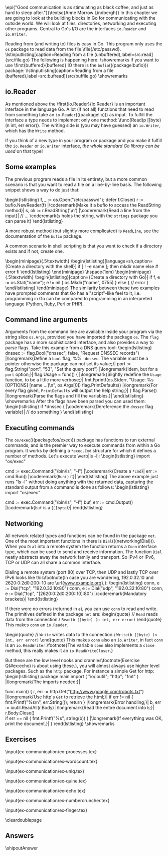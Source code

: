 \epi{"Good communication is as stimulating as black coffee, and just as hard
to sleep after."}{\textsc{Anne Morrow Lindbergh}}
In this chapter we are going to look at the building blocks in Go for 
communicating with the outside world. We will look at files, directories, networking
and executing other programs. Central to Go's I/O are the interfaces `io.Reader`
and `io.Writer`.

Reading from (and writing to) files is easy in Go. This program
only uses the `os` package to read data from the file \file{/etc/passwd}.
\lstinputlisting[caption=Reading from a file (unbuffered),label=src:read]{src/file.go}
The following is happening here:
\showremarks
If you want to use \first{buffered}{buffered} IO there is the
`bufio`(((package!bufio))) package:
\lstinputlisting[caption=Reading from a file (buffered),label=src:bufread]{src/buffile.go}
\showremarks

## io.Reader
As mentioned above the \first{io.Reader}{io.Reader} is an important interface in the language Go. A lot
(if not all) functions that need to read from something take an `io.Reader`(((package!io)))
as input. To fulfill the interface a type needs to implement only one method: \func{Read(p []byte) (n
int, err error)}. The writing side is (you may have guessed) an `io.Writer`, which has
the `Write` method.

If you think of a new type in your program or package and you make it fulfill the `io.Reader`
or `io.Writer` interface, *the whole standard Go library can be used* on that type!

## Some examples
The previous program reads a file in its entirety, but a more common scenario is that
you want to read a file on a line-by-line basis. The following snippet shows a way
to do just that:

\begin{lstlisting}
f, _ := os.Open("/etc/passwd"); defer f.Close()
r := bufio.NewReader(f) |\coderemark{Make it a bufio to access the ReadString method}|
s, ok := r.ReadString('\n') |\coderemark{Read a line from the input}|
// ... \coderemark{`s` holds the string, with the `strings` package you can parse it}
\end{lstlisting}

A more robust method (but slightly more complicated) is `ReadLine`, see the documentation
of the `bufio` package.

A common scenario in shell scripting is that you want to check if a directory
exists and if not, create one. 

\begin{minipage}{.5\textwidth}
\begin{lstlisting}[language=sh,caption={Create a directory with the shell}]
if [ ! -e name ]; then
    mkdir name
else
    # error
fi
\end{lstlisting}
\end{minipage}
\hspace{1em}
\begin{minipage}{.5\textwidth}
\begin{lstlisting}[caption={Create a directory with Go}]
if f, e := os.Stat("name"); e != nil {
    os.Mkdir("name", 0755)
} else {
    // error
}
\end{lstlisting}
\end{minipage}
The similarity between these two examples have prompted comments that Go has a
"script"-like feel to it, i.e. programming in Go can be compared to programming in
an interpreted language (Python, Ruby, Perl or PHP).

## Command line arguments

Arguments from the command line are available inside your program via
the string slice `os.Args`, provided you have imported the package
`os`. The `flag` package has a more sophisticated
interface, and also provides a way to parse flags. Take this example
from a DNS query tool:
\begin{lstlisting}
dnssec := flag.Bool("dnssec", false, "Request DNSSEC records") |\longremark{Define a `bool` flag, %%
`-dnssec`. The variable must be a pointer otherwise the package can not set its value;}|
port := flag.String("port", "53", "Set the query port")      |\longremark{Idem, but for a `port` option;}|
flag.Usage = func() {   |\longremark{Slightly redefine the `Usage` function, to be a little more verbose;}|
    fmt.Fprintf(os.Stderr, "Usage: %s [OPTIONS] [name ...]\n", os.Args[0])
    flag.PrintDefaults() |\longremark{For every flag given, `PrintDefaults` will output the help string;}|
}
flag.Parse()   |\longremark{Parse the flags and fill the variables.}|
\end{lstlisting}
\showremarks
After the flags have been parsed you can used them:
\begin{lstlisting}
if *dnssec {    |\coderemark{Dereference the `dnssec` flag variable}|
    // do something
}
\end{lstlisting}

## Executing commands
The `os/exec`(((package!os/exec))) package has functions to run external commands, and is the premier way to
execute commands from within a Go program. It works by defining a `*exec.Cmd` structure for which it
defines a number of methods.
Let's execute \verb|ls -l|:
\begin{lstlisting}
import "os/exec"

cmd := exec.Command("/bin/ls", "-l")    |\coderemark{Create a `*cmd`}|
err := cmd.Run()                        |\coderemark{`Run()` it}|
\end{lstlisting}
The above example just runs "ls -l" without doing anything with the returned data,
capturing the standard output from a command is done as follows:
\begin{lstlisting}
import "os/exec"

cmd := exec.Command("/bin/ls", "-l")
buf, err := cmd.Output()                 |\coderemark{`buf` is a (`[]byte`)}|
\end{lstlisting}

## Networking
All network related types and functions can be found in the package `net`. One of the
most important functions in there is `Dial`(((networking!Dial))). When you `Dial`
into a remote system the function returns a `Conn` interface type, which can be used
to send and receive information. The function `Dial` neatly abstracts away the network
family and transport. So IPv4 or IPv6, TCP or UDP can all share a common interface. 

Dialing a remote system (port 80) over TCP, then UDP and lastly TCP over IPv6 looks
like this\footnote{In case
you are wondering, 192.0.32.10 and 2620:0:2d0:200::10 are \url{www.example.org}.}:
\begin{lstlisting}
conn, e := Dial("tcp", "192.0.32.10:80")
conn, e := Dial("udp", "192.0.32.10:80")
conn, e := Dial("tcp", "[2620:0:2d0:200::10]:80") |\coderemark{Mandatory brackets}|
\end{lstlisting}

If there were no errors (returned in `e`), you can use `conn` to read and write.
The primitives defined in the package `net` are:
\begin{quote}
// `Read` reads data from the connection.\\
`Read(b []byte) (n int, err error)`
\end{quote}
This makes `conn` an `io.Reader`.

\begin{quote}
// `Write` writes data to the connection.\\
`Write(b []byte) (n int, err error)`
\end{quote}
This makes `conn` also an `io.Writer`, in fact `conn` is an
`io.ReadWriter`.\footnote{The variable `conn` also implements a `close` method, this really makes
it an `io.ReadWriteCloser`.}

But these are the low level nooks and crannies\footnote{Exercise Q(#ex:echo) is about using
these.}, you will almost always use higher level packages.
Such as the `http` package. For instance a simple Get for http:
\begin{lstlisting}
package main
import ( "io/ioutil"; "http"; "fmt" ) |\longremark{The imports needed;}|

func main() {
        r, err := http.Get("http://www.google.com/robots.txt") |\longremark{Use http's `Get` to retrieve the html;}|
        if err != nil { fmt.Printf("%s\n", err.String()); return } |\longremark{Error handling;}|
        b, err := ioutil.ReadAll(r.Body)    |\longremark{Read the entire document into `b`;}|
        r.Body.Close()  
        if err == nil { fmt.Printf("%s", string(b)) } |\longremark{If everything was OK, print the document.}|
}
\end{lstlisting}
\showremarks

## Exercises
\input{ex-communication/ex-processes.tex}

\input{ex-communication/ex-wordcount.tex}

\input{ex-communication/ex-uniq.tex}

\input{ex-communication/ex-quine.tex}

\input{ex-communication/ex-echo.tex}

\input{ex-communication/ex-numbercruncher.tex}

\input{ex-communication/ex-finger.tex}

\cleardoublepage
## Answers
\shipoutAnswer
